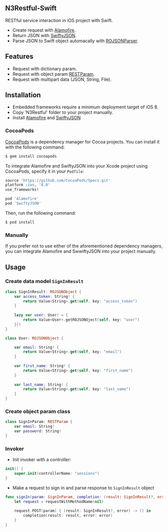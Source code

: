 ## N3Restful-Swift

RESTful service interaction in iOS project with Swift.

- Create request with [Alamofire](https://github.com/Alamofire/Alamofire).
- Return JSON with [SwiftyJSON](https://github.com/SwiftyJSON/SwiftyJSON).
- Parse JSON to Swift object automacally with [ROJSONParser](https://github.com/prine/ROJSONParser).


## Features

- Request with dictionary param.
- Request with object param [RESTParam](https://github.com/nguyenngocnhan90/N3Restful-Swift/blob/master/N3Restful/RESTParam.swift).
- Request with multipart data (JSON, String, File).


## Installation

- Embedded frameworks require a minimum deployment target of iOS 8.
- Copy 'N3Restful' folder to your project manually. 
- Install [Alamofire](https://github.com/Alamofire/Alamofire) and [SwiftyJSON](https://github.com/SwiftyJSON/SwiftyJSON)

### CocoaPods

[CocoaPods](http://cocoapods.org) is a dependency manager for Cocoa projects. You can install it with the following command:
```bash
$ gem install cocoapods
```

To integrate Alamofire and SwiftyJSON into your Xcode project using CocoaPods, specify it in your `Podfile`:

```ruby
source 'https://github.com/CocoaPods/Specs.git'
platform :ios, '8.0'
use_frameworks!

pod 'Alamofire'
pod 'SwiftyJSON'
```

Then, run the following command:

```bash
$ pod install
```

### Manually

If you prefer not to use either of the aforementioned dependency managers, you can integrate Alamofire and SwwiftyJSON into your project manually.


## Usage

### Create data model `SignInResult`

```swift
class SignInResult: ROJSONObject {
    var access_token: String! {
        return Value<String>.get(self, key: "access_token")
    }
    
    lazy var user: User! = {
        return Value<User>.getROJSONOject(self, key: "user")
    }()
}
```
```swift
class User: ROJSONObject {

    var email: String! {
        return Value<String>.get(self, key: "email")
    }
    
    var first_name: String! {
        return Value<String>.get(self, key: "first_name")
    }
    
    var last_name: String! {
        return Value<String>.get(self, key: "last_name")
    }
}
```

### Create object param class 

```swift
class SignInParam: RESTParam {
    var email: String!
    var password: String!
}
```

### Invoker

- Init invoker with a controller:
```swift
init() {
    super.init(controllerName: "sessions")
}
```

- Make a request to sign in and parse response to `SignInResult` object
```swift
func signIn(param: SignInParam, completion: (result: SignInResult?, error: RESTError?) -> Void) {
    let request = requestWithMethodName(nil)
    
    request.POST(param) { (result: SignInResult?, error) -> () in
        completion(result: result, error: error)
    }
}
```
